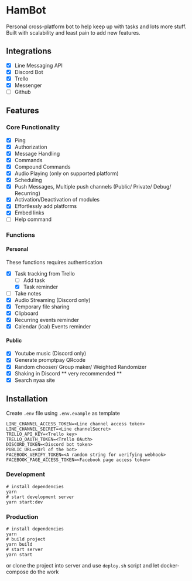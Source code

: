 # HamBot

Personal cross-platform bot to help keep up with tasks and lots more stuff. Built with scalability and least pain to add new features.

## Integrations

- [x] Line Messaging API
- [x] Discord Bot
- [x] Trello
- [x] Messenger
- [ ] Github

## Features

### Core Functionality

- [x] Ping
- [x] Authorization
- [x] Message Handling
- [x] Commands
- [x] Compound Commands
- [x] Audio Playing (only on supported platform)
- [x] Scheduling
- [x] Push Messages, Multiple push channels (Public/ Private/ Debug/ Recurring)
- [x] Activation/Deactivation of modules
- [x] Effortlessly add platforms
- [x] Embed links
- [ ] Help command

### Functions

#### Personal

These functions requires authentication

- [x] Task tracking from Trello
  - [ ] Add task
  - [x] Task reminder
- [ ] Take notes
- [x] Audio Streaming (Discord only)
- [x] Temporary file sharing
- [x] Clipboard
- [x] Recurring events reminder
- [x] Calendar (ical) Events reminder

#### Public

- [x] Youtube music (Discord only)
- [x] Generate promptpay QRcode
- [x] Random chooser/ Group maker/ Weighted Randomizer
- [x] Shaking in Discord ** very recommended **
- [x] Search nyaa site

## Installation

Create `.env` file using `.env.example` as template

```env
LINE_CHANNEL_ACCESS_TOKEN=<Line channel access token>
LINE_CHANNEL_SECRET=<Line channelSecret>
TRELLO_API_KEY=<Trello key>
TRELLO_OAUTH_TOKEN=<Trello OAuth>
DISCORD_TOKEN=<Discord bot token>
PUBLIC_URL=<Url of the bot>
FACEBOOK_VERIFY_TOKEN=<A random string for verifying webhook>
FACEBOOK_PAGE_ACCESS_TOKEN=<Facebook page access token>
```

### Development

```shell
# install dependencies
yarn
# start development server
yarn start:dev
```

### Production

```shell
# install dependencies
yarn
# build project
yarn build
# start server
yarn start
```

or clone the project into server and use `deploy.sh` script and let docker-compose do the work
